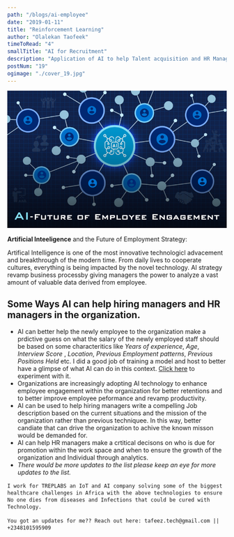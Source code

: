 ```yaml
---
path: "/blogs/ai-employee"
date: "2019-01-11"
title: "Reinforcement Learning"
author: "Olalekan Taofeek"
timeToRead: "4"
smallTitle: "AI for Recruitment"
description: "Application of AI to help Talent acquisition and HR Managers making some decisions/."
postNum: "19"
ogimage: "./cover_19.jpg"
---
```


<img src="./cover_19.jpg"/>
<br/>

**Artificial Inteeligence** and the Future of Employment Strategy:

Artifical Intelligence is one of the most innovative technologicl advacement and breakthrough of the modern time. From daily lives to cooperate cultures, everything is being impacted by the novel technology. AI strategy revamp business processby giving managers the power to analyze a vast amount of valuable data derived from employee.

## Some Ways AI can help hiring managers and HR managers in the organization.

- AI can better help the newly employee to the organization make a prdictive guess on what the salary of the newly employed staff should be based on some characteritics like _Years of experience_, _Age_, _Interview Score_ , _Location_, _Previous Employment patterns_, _Previous Positions Held_ etc. I did a good job of training a model and host to better have a glimpse of what AI can do in this context. [Click here](https://salaryforcast.herokuapp.com/) to experiment with it.
- Organizations are increasingly adopting AI technology to enhance employee engagement within the organization for better retentions and to better improve employee peformance and revamp productivity.
- AI can be used to help hiring managers write a compelling Job description based on the current situations and the mission of the organization rather than previous techniquee. In this way, better candiate that can drive the organization to achive the known misson would be demanded for.
- AI can help HR managers make a crtitical decisons on who is due for promotion within the work space and when to ensure the growth of the organization and Individual through analytics.
- _There would be more updates to the list please keep an eye for more updates to the list._

```
I work for TREPLABS an IoT and AI company solving some of the biggest healthcare challenges in Africa with the above technologies to ensure No one dies from diseases and Infections that could be cured with Technology.

You got an updates for me?? Reach out here: tafeez.tech@gmail.com || +2348101595909
```
